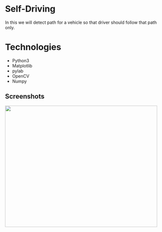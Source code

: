 # Self-Driving
In this we will detect path for a vehicle so that driver should follow that path only.

# Technologies
* Python3
* Matplotlib
* pylab
* OpenCV
* Numpy 

## Screenshots
<p align = "left">
    <img src = "https://user-images.githubusercontent.com/43968252/74148010-71372c00-4c2a-11ea-8443-0cd7fc286d09.png" width = "500" height = "400">
</p>
